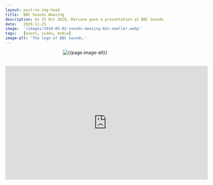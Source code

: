 ```yaml
---
layout: post-no-img-head
title:  BBC Sounds Amazing
description: On 25 Oct 2020, Mariana gave a presentation at BBC Sounds Amazing - Celebrating Innovation in Audio.
date:   2020-11-25
image:  '/images/2018-05-02-sounds-amazing-bbc-smaller.webp'
tags:   [event, video, media]
image-alt: 'The logo of BBC Sounds.'
---
```


<center><img class="lazy" data-src="{{site.baseurl}}{{page.image}}" alt="{{page.image-alt}}"></center>
<br><br>
<iframe src="https://player.vimeo.com/video/680537986?h=c70a5b41af" width="640" height="360" frameborder="0" allow="autoplay; fullscreen; picture-in-picture" allowfullscreen></iframe>

<br>
<br>